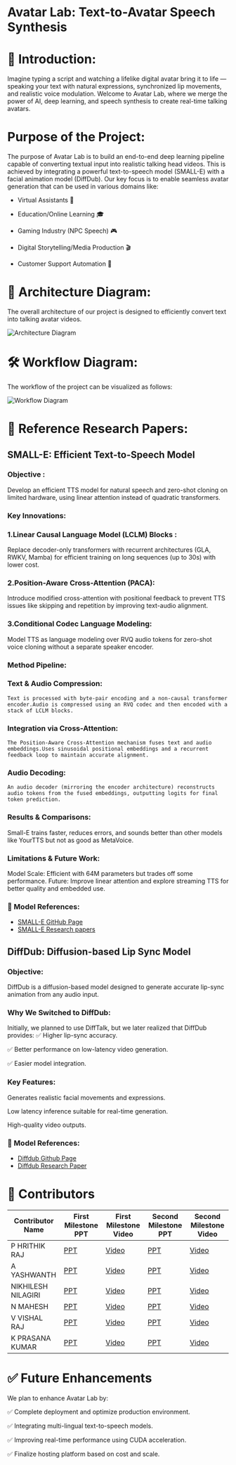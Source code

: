 <p align=center> <h1> Avatar Lab: Text-to-Avatar Speech Synthesis </h1> </p>


# 🚀 Introduction:
Imagine typing a script and watching a lifelike digital avatar bring it to life — speaking your text with natural expressions,
synchronized lip movements, and realistic voice modulation.
Welcome to Avatar Lab, where we merge the power of AI, deep learning, and speech synthesis to create real-time talking avatars.


# Purpose of the Project:
The purpose of Avatar Lab is to build an end-to-end deep learning pipeline capable of converting textual input into realistic talking head videos. This is achieved by integrating a powerful text-to-speech model (SMALL-E) with a facial animation model (DiffDub).
Our key focus is to enable seamless avatar generation that can be used in various domains like:

* Virtual Assistants 🚀

* Education/Online Learning 🎓

* Gaming Industry (NPC Speech) 🎮

* Digital Storytelling/Media Production 🎬

* Customer Support Automation 💬


# 🎨 Architecture Diagram:
The overall architecture of our project is designed to efficiently convert text into talking avatar videos.

![Architecture Diagram](./assests/images/Architecture_diagram.png)
# 🛠 Workflow Diagram:

The workflow of the project can be visualized as follows:

![Workflow Diagram](/assests/images/Workflow_diagram.png)

# 📜 Reference Research Papers:

## SMALL-E: Efficient Text-to-Speech Model
### Objective :
Develop an efficient TTS model for natural speech and zero-shot cloning on limited hardware, using linear attention instead of quadratic transformers.
### Key Innovations:
### 1.Linear Causal Language Model (LCLM) Blocks :
  Replace decoder-only transformers with recurrent architectures (GLA, RWKV, Mamba) for efficient training on long sequences (up to 30s) with lower cost.

### 2.Position-Aware Cross-Attention (PACA):
  Introduce modified cross-attention with positional feedback to prevent TTS issues like skipping and repetition by improving text-audio alignment.

### 3.Conditional Codec Language Modeling:
 Model TTS as language modeling over RVQ audio tokens for zero-shot voice cloning without a separate speaker encoder.

### Method Pipeline:
### Text & Audio Compression: 
    Text is processed with byte-pair encoding and a non-causal transformer encoder.Audio is compressed using an RVQ codec and then encoded with a stack of LCLM blocks.
### Integration via Cross-Attention:
    The Position-Aware Cross-Attention mechanism fuses text and audio embeddings.Uses sinusoidal positional embeddings and a recurrent feedback loop to maintain accurate alignment.
### Audio Decoding:
    An audio decoder (mirroring the encoder architecture) reconstructs audio tokens from the fused embeddings, outputting logits for final token prediction.

### Results & Comparisons:
Small-E trains faster, reduces errors, and sounds better than other models like YourTTS but not as good as MetaVoice.

### Limitations & Future Work:
Model Scale: Efficient with 64M parameters but trades off some performance.
Future: Improve linear attention and explore streaming TTS for better quality and embedded use.

### 📁 Model References:
- [SMALL-E GitHub Page](https://github.com/theodorblackbird/lina-speech)
- [SMALL-E Research papers](https://arxiv.org/pdf/2406.04467)

## DiffDub: Diffusion-based Lip Sync Model
### Objective:
DiffDub is a diffusion-based model designed to generate accurate lip-sync animation from any audio input.
### Why We Switched to DiffDub:
Initially, we planned to use DiffTalk, but we later realized that DiffDub provides:
✅ Higher lip-sync accuracy.

✅ Better performance on low-latency video generation.

✅ Easier model integration.

### Key Features:
Generates realistic facial movements and expressions.

Low latency inference suitable for real-time generation.

High-quality video outputs.

### 📁 Model References:
- [Diffdub Github Page](https://github.com/liutaocode/DiffDub)
- [Diffdub Research Paper](https://arxiv.org/pdf/2311.01811)

# 👥 Contributors

| Contributor Name | First Milestone PPT | First Milestone Video | Second Milestone PPT | Second Milestone Video |
|------------------|--------------------|-----------------------|----------------------|------------------------|
| P HRITHIK RAJ | [PPT](assests/presentations/mileStone-1/HRITHIK/✨AI%20·%20AI%20Avatars_%20Transforming%20Text%20to%20Video.pdf) | [Video](https://youtu.be/-5II5I0m4bY) | [PPT](assests/presentations/mileStone-2/HRITHIK/Avatar-Lab-Final-Presentation.pdf) | [Video](https://youtu.be/cqQ-ZUpZ1sQ) |
| A YASHWANTH | [PPT](assests/presentations/mileStone-1/YAsHWANTH/Avatar%20lab.pdf) | [Video](https://youtu.be/FT2L9GiezVY) | [PPT](assests/presentations/mileStone-2/YASHWANTH/AVATAR-LAB.pdf) | [Video](https://youtu.be/-QRKHvKZqNc?si=oiZKHnSNAHOMjJwF)|
| NIKHILESH NILAGIRI | [PPT](/assests/presentations/mileStone-1/NIKHILESH/nikhilesh_m1.pdf) | [Video](https://youtu.be/lFoVxP5mgVU) | [PPT](/assests/presentations/mileStone-2/NIKHILESH/nikhilesh_m2.pdf) | [Video]( https://youtu.be/Q-7GzEw8D5s) |
| N MAHESH | [PPT](/assests/presentations/mileStone-1/MAHESH/mahesh.pdf) | [Video](https://youtu.be/wXBeMU6vFlQ) | [PPT](/assests/presentations/mileStone-2/MAHESH/Avatar%20Lab%20ms2.pdf) | [Video](https://youtu.be/a1WBLwN1LWs?feature=shared) |
| V VISHAL RAJ | [PPT](/assests/presentations/mileStone-1/VISHAL%20RAJ%20/vishal-m1.pdf) | [Video](https://www.youtube.com/watch?v=RifoTDsPQGs) | [PPT](/assests/presentations/mileStone-2/VISHAL%20RAJ/vishal-m2.pdf) | [Video](https://youtu.be/YLtXlmWXxPE) |
| K PRASANA KUMAR | [PPT](/assests/presentations/mileStone-1/PRASANA/prasanna%20m1.pdf) | [Video](https://www.youtube.com/watch?v=FH7-hDgiRYQ) | [PPT](/assests/presentations/mileStone-2/PRASANA%20/prasanna%20m2.pdf) | [Video](https://www.youtube.com/watch?v=iKzjnD208Sk) |



# ✅ Future Enhancements
We plan to enhance Avatar Lab by:

✅ Complete deployment and optimize production environment.

✅ Integrating multi-lingual text-to-speech models.

✅ Improving real-time performance using CUDA acceleration.

✅ Finalize hosting platform based on cost and scale.


